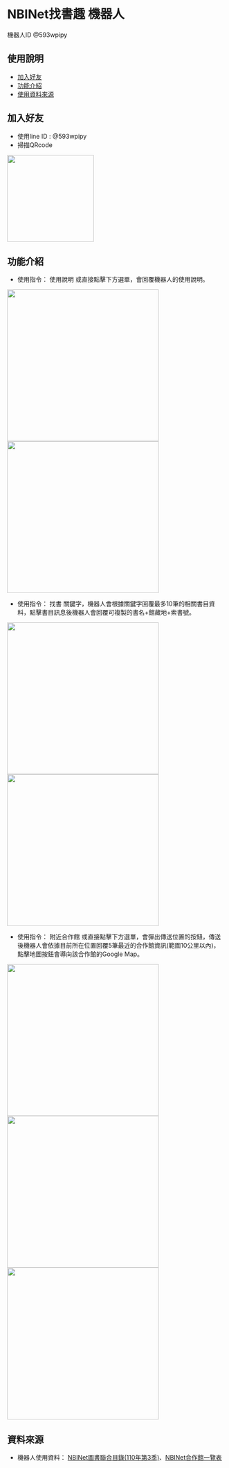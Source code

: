 # NBINet找書趣 機器人
機器人ID @593wpipy

## 使用說明
- [加入好友](#addFriend)
- [功能介紹](#function)
- [使用資料來源](#dataSource)

## <a id="addFriend">加入好友</a>
- 使用line ID : @593wpipy
- 掃描QRcode <br>
<img src="https://github.com/daixii83/linebot_nbinetbook/blob/master/images/593wpipy.png" width="200">

## <a id="function">功能介紹</a>
- 使用指令： 使用說明 或直接點擊下方選單，會回覆機器人的使用說明。
<img src="https://github.com/daixii83/linebot_nbinetbook/blob/master/images/IMG_1536.jpeg" width="350">
<img src="https://github.com/daixii83/linebot_nbinetbook/blob/master/images/IMG_1544.jpeg" width="350">

- 使用指令： 找書 關鍵字，機器人會根據關鍵字回覆最多10筆的相關書目資料，點擊書目訊息後機器人會回覆可複製的書名+館藏地+索書號。
<img src="https://github.com/daixii83/linebot_nbinetbook/blob/master/images/IMG_1547.jpeg" width="350">
<img src="https://github.com/daixii83/linebot_nbinetbook/blob/master/images/IMG_1548.jpeg" width="350">

- 使用指令： 附近合作館 或直接點擊下方選單，會彈出傳送位置的按鈕，傳送後機器人會依據目前所在位置回覆5筆最近的合作館資訊(範圍10公里以內)，點擊地圖按鈕會導向該合作館的Google Map。
<img src="https://github.com/daixii83/linebot_nbinetbook/blob/master/images/IMG_1549.jpeg" width="350">
<img src="https://github.com/daixii83/linebot_nbinetbook/blob/master/images/IMG_1552.jpeg" width="350">
<img src="https://github.com/daixii83/linebot_nbinetbook/blob/master/images/IMG_1553.jpeg" width="350">

## <a id="dataSource">資料來源</a>
- 機器人使用資料： [NBINet圖書聯合目錄(110年第3季)](http://nbiqc.ncl.edu.tw/opendata/nbidata_110Q3.csv)、[NBINet合作館一覽表](https://drive.google.com/uc?export=download&id=1oqNBKanU0oM2qq6yaWw72mYRArxqatTO)